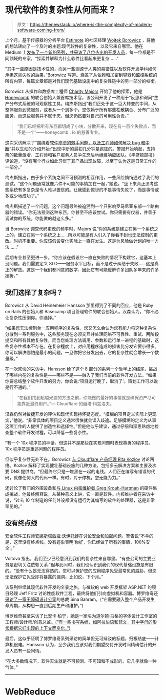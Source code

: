 # 现代软件的复杂性从何而来？

> 原文：<https://thenewstack.io/where-is-the-complexity-of-modern-software-coming-from/>

上个月，基于传感器的分析平台 [Estimote](https://estimote.com/) 的社区经理 [Wojtek Borowicz](https://twitter.com/wojtekborowicz) ，将他的想法转向了一个及时的主题:现代软件的复杂性，以及它来自哪里。他在 Medium 上[发布了一个新的系列，共采访了八位杰出的开发人员](https://medium.com/computers-are-hard/computers-are-hard-ed82bccc5c87)，每一位都是不同领域的专家，“探索并解释为什么软件比看起来更复杂……”

“其中一些原因是技术性的，而另一些则源于人类的易错性以及软件开发学科如何承担这些失败的后果，”Borowicz 写道。涵盖了从依赖和加密到容器和监控系统的所有内容，每篇文章都是对我们现代基础设施中的复杂性链中的另一部分的权衡。

Borowicz 从操作和数据库工程师 [Charity Majors](https://twitter.com/mipsytipsy) 开始了他的探索，他是 [Honeycomb](https://www.honeycomb.io/) 的联合创始人兼首席技术官，该公司开发了一种用于“反思和询问”生产分布式系统的可观察性工具。梅杰斯指出“我们正处于这一巨大转变的中间，从整体服务到微服务，或者从一个到多个。您依赖于所有那些松散耦合、分布广泛的服务，而这些服务并不属于您，但您仍然要对自己的可用性负责。”

> “我们已经把所有东西都切成了小块，分散开来，现在有一百个失败点，而不是一个”——honeycomb . io 的慈善专业。

这次采访解决了“围绕着[软件崩溃的棘手问题，以及工程师如何解决 bug 和中断](https://medium.com/@wojtekborowicz/computers-are-hard-bugs-and-incidents-with-charity-majors-252813ae9ce8)”并以生动的介绍开始:“出现中断的最初几分钟是疯狂的。警报开始响起，支持票的数量激增，工程师和客户服务人员争先恐后地组建响应团队。《华盛顿邮报》评论道，“没有哪个行业如此习惯于其产品出现故障，以至于认为这是日常工作的一部分。”

梅杰斯指出，由于多个系统之间不可预测的相互作用，一些风险悄悄通过了我们的测试。“这个问题通常就像六件不可能的事情加在一起，”她说。“坐下来真正思考这些系统有多复杂是令人难以置信的。让我感到惊讶的不是事情失败了，而是事情或多或少地成功了。”

梅杰斯描述了一个问题，这个问题最终被追溯到一个只影响罗马尼亚东部一个路由器的错误。“你无法预测这种东西。你甚至不应该尝试。你只需要有仪器，并善于调试你的系统。你能做的就这么多。”

当 Borowicz 调查代码更改的频率时，Majors 说“你的系统是建立在另一个系统之上的，建立在另一个系统之上……所以可能是有人引入了你看不到也无法控制的更改。时机不重要。你应该假设变化实际上一直在发生。这是为风险做计划的唯一方法……”

后期专业甚至更进一步。“你应该在假设它一直在失败的情况下构建它，这基本上没问题。我们需要定义 SLO——服务水平目标，而不是过于纠结于失败……这是真正的解放。这是一个我们都同意的数字，因此它有可能缓解许多团队多年来的许多挫折。”

## 我们选择了复杂吗？

Borowicz 从 David Heinemeier Hansson 那里得到了不同的回应，他是 Ruby on Rails 的创始人和 Basecamp 项目管理软件的联合创始人。汉森认为，“你不必让复杂性压倒你。你选择。”

“如果您无法控制单一应用程序的复杂性，您又怎么会认为您有能力将这种复杂性分散到一系列服务中，这些服务现在必须交互并处理网络不可靠性、重试、两阶段提交和所有其他复杂性，而当您处理方法调用、参数和运行单一进程的基础时，这些复杂性根本不存在。在复杂程度上，对应用程序造成的损害比分发它要小得多。你可以解决哪怕是最小的问题，一旦你把它分发出去，它的复杂性就会增长一个数量级。”

在一次欢快的采访中，Hansson 给了这个 8 部分的系列一个哲学上的结尾，挑战了哪些内在的复杂性是——哪些不是——融入了我们当前的软件开发方法。“如果你要总结整个软件开发的努力，你会说:‘项目运行晚了，取消了’。策划工作可以说是行不通的。”

> “在我们找到超越光速的方法之前，你能做的最好的事情就是确保资产尽可能靠近最终用户。”— Cloudflare 的丽塔·科兹洛夫。

汉森仍然对敏捷开发的评估和现代实现持怀疑态度。“模糊的项目定义实际上更现实，”他说。“非常具体的项目定义通常很快就会误入歧途。足够模糊的定义为从事这项工作的人提供了创造性和选择性。”但是他似乎建议，通过仔细和深思熟虑地检查整个软件开发过程，可以降低一些复杂性。

“有一个 10x 程序员的神话。但这并不是那些在实现问题时表现英勇的程序员。10x 程序员是重述问题的程序员。

但似乎复杂性无处不在。Borowicz [与 Cloudflare 产品经理 Rita Kozlov](https://medium.com/@wojtekborowicz/computers-are-hard-networking-with-rita-kozlov-6bf251991083) 讨论网络。Kozlov 解释了实现健壮基础设施的几种方法，包括多云解决方案和主要及次要 DNS 提供商。“但最终它只是一堆黑在一起的电线。人们正在编写有错误的代码，就像任何人的代码一样。有时，对于停机，您无能为力。”

还讨论了我们的外围设备和[与 Linux 内核维护者 Greg Kroah-Hartman](https://medium.com/@wojtekborowicz/computers-are-hard-hardware-with-greg-kroah-hartman-4be2d31c3126) 的硬件集成挑战，他最终解释说，从某种意义上讲，它一直是软件。内核维护者在采访中说，“过去 10 年制造的任何外设都没有运行为其编写的软件的处理器，这是非常罕见的。”

## 没有终点线

安全软件工程师[安娜斯塔西娅·沃伊托娃](https://twitter.com/vixentael)在[讨论安全和加密问题](https://medium.com/@wojtekborowicz/computers-are-hard-security-and-cryptography-with-anastasiia-voitova-d55ce5c0855d)，警告说“不幸的是，这里没有终点线。没有迹象表明‘你好，你已经做了所有的事情，100%安全’。”

Voitova 指出，我们至少已经意识到我们的复杂性来自哪里。"有些公司的主要业务是密切关注依赖关系."但与此同时，我们也认识到我们的现代基础设施是有限的。“没有什么是无法穿透的。您可以保护您的应用程序免受最常见的威胁，但您无法保护它免受即将暴露的漏洞，比如说，下个月。”

该系列继续其现代软件开发的全景之旅，与微软的 web 开发框架 ASP.NET 的项目经理 Jeff Fritz 讨论性能软件工程，最终将他们引向虚拟机和容器。博罗维奇还[采访了一家无障碍设计公司](https://medium.com/@wojtekborowicz/computers-are-hard-accessibility-with-sina-bahram-a3ce25b1f7b7)的总裁 Sina Bahram。(“它需要融入整个产品开发生命周期，从构思一直到后期生产和维护。”)

博罗维奇甚至采访了比安卡·柏宁，她是一家名为道尔顿·马格的字体设计工作室的工程师/设计师/创意总监[。(“有一些书写系统，如阿拉伯语和梵文，其中字母的形状根据它们出现的上下文而变化。”)](https://medium.com/@wojtekborowicz/computers-are-hard-representing-alphabets-with-bianca-berning-bc8c9a498343)

最后，这似乎证明了博罗维奇系列采访的简单但无可辩驳的标题。归根结底——计算机很难。Hansson 认为，至少我们应该对我们期望交付开发时间精确估计的开发人员有一些同情。

“在大多数情况下，软件天生就是不可预测、不可知和不成形的。它几乎就像一种气体。”

* * *

# WebReduce

<svg xmlns:xlink="http://www.w3.org/1999/xlink" viewBox="0 0 68 31" version="1.1"><title>Group</title> <desc>Created with Sketch.</desc></svg>